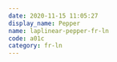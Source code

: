 ```yaml
---
date: 2020-11-15 11:05:27
display_name: Pepper
name: laplinear-pepper-fr-ln
code: a01c
category: fr-ln
---
```

